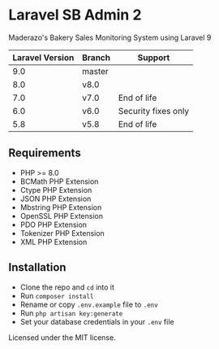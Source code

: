 # Laravel SB Admin 2

Maderazo's Bakery Sales Monitoring System using Laravel 9

| Laravel Version | Branch | Support             |
|-----------------|--------|---------------------|
| 9.0             | master |                     |
| 8.0             | v8.0   |                     |
| 7.0             | v7.0   | End of life         |
| 6.0             | v6.0   | Security fixes only |
| 5.8             | v5.8   | End of life         |

## Requirements

- PHP >= 8.0
- BCMath PHP Extension
- Ctype PHP Extension
- JSON PHP Extension
- Mbstring PHP Extension
- OpenSSL PHP Extension
- PDO PHP Extension
- Tokenizer PHP Extension
- XML PHP Extension

## Installation

- Clone the repo and `cd` into it
- Run `composer install`
- Rename or copy `.env.example` file to `.env`
- Run `php artisan key:generate`
- Set your database credentials in your `.env` file


Licensed under the MIT license.
